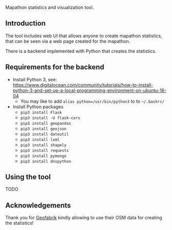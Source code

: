 
Mapathon statistics and visualization tool.

## Introduction

The tool includes web UI that allows anyone to create mapathon statistics,
that can be seen via a web page created for the mapathon.

There is a backend implemented with Python that creates the statistics.

## Requirements for the backend

* Install Python 3, see: https://www.digitalocean.com/community/tutorials/how-to-install-python-3-and-set-up-a-local-programming-environment-on-ubuntu-16-04
  * You may like to add `alias python=/usr/bin/python3` to to `~/.bashrc/`
* Install Python packages
  * `pip3 install Flask`
  * `pip3 install -U flask-cors`
  * `pip3 install geopandas`
  * `pip3 install geojson`
  * `pip3 install dateutil`
  * `pip3 install lxml`
  * `pip3 install shapely`
  * `pip3 install requests`
  * `pip3 install pymongo`
  * `pip3 install dnspython`

## Using the tool

TODO

## Acknowledgements

Thank you for <a href="http://www.geofabrik.de/">Geofabrik</a>
kindly allowing to use their OSM data for creating the statistics!
